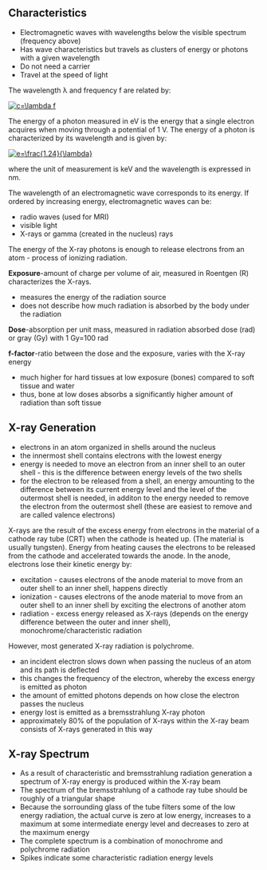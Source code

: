## Characteristics
- Electromagnetic waves with wavelengths below the visible spectrum (frequency above)
- Has wave characteristics but travels as clusters of energy or photons with a given wavelength
- Do not need a carrier
- Travel at the speed of light

The wavelength λ and frequency f are related by: 

<a href="https://www.codecogs.com/eqnedit.php?latex=c=\lambda&space;f" target="_blank"><img src="https://latex.codecogs.com/gif.latex?c=\lambda&space;f" title="c=\lambda f" /></a>

The energy of a photon measured in eV is the energy that a single electron acquires when moving through a potential of 1 V. The energy of a photon is characterized by its wavelength and is given by:

<a href="https://www.codecogs.com/eqnedit.php?latex=e=\frac{1.24}{\lambda}" target="_blank"><img src="https://latex.codecogs.com/gif.latex?e=\frac{1.24}{\lambda}" title="e=\frac{1.24}{\lambda}" /></a>

where the unit of measurement is keV and the wavelength is expressed in nm.

The wavelength of an electromagnetic wave corresponds to its energy. If ordered by increasing energy, electromagnetic waves can be:

- radio waves (used for MRI)
- visible light
- X-rays or gamma (created in the nucleus) rays

The energy of the X-ray photons is enough to release electrons from an atom - process of ionizing radiation. 

**Exposure**-amount of charge per volume of air, measured in Roentgen (R) characterizes the X-rays. 
- measures the energy of the radiation source
- does not describe how much radiation is absorbed by the body under the radiation

**Dose**-absorption per unit mass, measured in radiation absorbed dose (rad) or gray (Gy) with 1 Gy=100 rad

**f-factor**-ratio between the dose and the exposure, varies with the X-ray energy
- much higher for hard tissues at low exposure (bones) compared to soft tissue and water
- thus, bone at low doses absorbs a significantly higher amount of radiation than soft tissue

## X-ray Generation
- electrons in an atom organized in shells around the nucleus
- the innermost shell contains electrons with the lowest energy
- energy is needed to move an electron from an inner shell to an outer shell - this is the difference between energy levels of the two shells 
- for the electron to be released from a shell, an energy amounting to the difference between its current energy level and the level of the outermost shell is needed, in additon to the energy needed to remove the electron from the outermost shell (these are easiest to remove and are called valence electrons)

X-rays are the result of the excess energy from electrons in the material of a cathode ray tube (CRT) when the cathode is heated up. (The material is usually tungsten). 
Energy from heating causes the electrons to be released from the cathode and accelerated towards the anode. 
In the anode, electrons lose their kinetic energy by:
- excitation - causes electrons of the anode material to move from an outer shell to an inner shell, happens directly
- ionization - causes electrons of the anode material to move from an outer shell to an inner shell by exciting the electrons of another atom
- radiation - excess energy released as X-rays (depends on the energy difference between the outer and inner shell), monochrome/characteristic radiation

However, most generated X-ray radiation is polychrome. 
- an incident electron slows down when passing the nucleus of an atom and its path is deflected
- this changes the frequency of the electron, whereby the excess energy is emitted as photon
- the amount of emitted photons depends on how close the electron passes the nucleus
- energy lost is emitted as a bremsstrahlung X-ray photon
- approximately 80% of the population of X-rays within the X-ray beam consists of X-rays generated in this way

## X-ray Spectrum

- As a result of characteristic and bremsstrahlung radiation generation a spectrum of X-ray energy is produced within the X-ray beam
- The spectrum of the bremsstrahlung of a cathode ray tube should be roughly of a triangular shape
- Because the sorrounding glass of the tube filters some of the low energy radiation, the actual curve is zero at low energy, increases to a maximum at some intermediate energy level and decreases to zero at the maximum energy
- The complete spectrum is a combination of monochrome and polychrome radiation
- Spikes indicate some characteristic radiation energy levels


